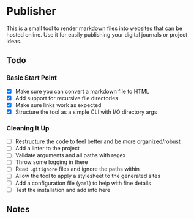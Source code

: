 # Publisher
This is a small tool to render markdown files into websites that can be hosted online.
Use it for easily publishing your digital journals or project ideas.

## Todo
### Basic Start Point
- [x] Make sure you can convert a markdown file to HTML
- [x] Add support for recursive file directories
- [x] Make sure links work as expected
- [x] Structure the tool as a simple CLI with I/O directory args

### Cleaning It Up
- [ ] Restructure the code to feel better and be more organized/robust
- [ ] Add a linter to the project
- [ ] Validate arguments and all paths with regex
- [ ] Throw some logging in there
- [ ] Read `.gitignore` files and ignore the paths within
- [ ] Allow the tool to apply a stylesheet to the generated sites
- [ ] Add a configuration file (`yaml`) to help with fine details
- [ ] Test the installation and add info here

## Notes